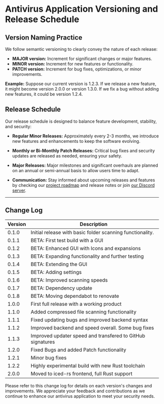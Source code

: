 # Antivirus Application Versioning and Release Schedule

## Version Naming Practice

We follow semantic versioning to clearly convey the nature of each release:

- **MAJOR version:** Increment for significant changes or major features.
- **MINOR version:** Increment for new features or functionality.
- **PATCH version:** Increment for bug fixes, optimizations, or minor improvements.

**Example:** Suppose our current version is 1.2.3. If we release a new feature, it might become version 2.0.0 or version 1.3.0. If we fix a bug without adding new features, it could be version 1.2.4.

## Release Schedule

Our release schedule is designed to balance feature development, stability, and security:

- **Regular Minor Releases:** Approximately every 2-3 months, we introduce new features and enhancements to keep the software evolving.

- **Monthly or Bi-Monthly Patch Releases:** Critical bug fixes and security updates are released as needed, ensuring your safety.

- **Major Releases:** Major milestones and significant overhauls are planned on an annual or semi-annual basis to allow users time to adapt.

- **Communication:** Stay informed about upcoming releases and features by checking our [project roadmap](https://github.com/orgs/Raspirus/projects/3) and release notes or join [our Discord server](https://discord.gg/Vx7fW9PA8B).

---

## Change Log

| Version | Description                                                |
|---------|------------------------------------------------------------|
| 0.1.0   | Initial release with basic folder scanning functionality.  |
| 0.1.1   | BETA: First test build with a GUI                          |
| 0.1.2   | BETA: Enhanced GUI with Icons and expansions               |
| 0.1.3   | BETA: Expanding functionality and further testing          |
| 0.1.4   | BETA: Extending the GUI                                    |
| 0.1.5   | BETA: Adding settings                                      |
| 0.1.6   | BETA: Improved scanning speeds                             |
| 0.1.7   | BETA: Dependency update                                    |
| 0.1.8   | BETA: Moving dependabot to renovate                        |
| 1.0.0   | First full release with a working product                  |
| 1.1.0   | Added compressed file scanning functionality               |
| 1.1.1   | Fixed updating bugs and improved backend syntax            |
| 1.1.2   | Improved backend and speed overall. Some bug fixes         |
| 1.1.3   | Improved updater speed and transfered to GitHub signatures |
| 1.2.0   | Fixed Bugs and added Patch functionality                   |
| 1.2.1   | Minor bug fixes                                            |
| 1.2.2   | Highly experimental build with new Rust toolchain          |
| 2.0.0   | Moved to iced-rs frontend, full Rust support               |


Please refer to this change log for details on each version's changes and improvements. We appreciate your feedback and contributions as we continue to enhance our antivirus application to meet your security needs.
